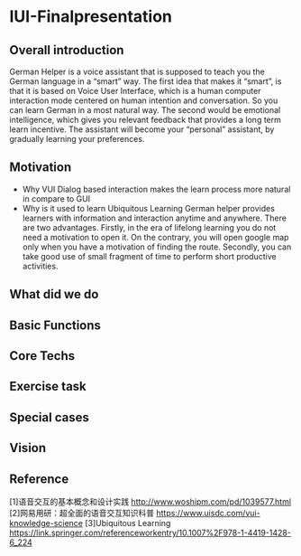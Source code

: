 # IUI-Finalpresentation
## Overall introduction
German Helper is a voice assistant that is supposed to teach you the German language in a “smart” way. The first idea that makes it “smart”, is that it is based on Voice User Interface, which is a human computer interaction mode centered on human intention and conversation. So you can learn German in a most natural way. The second would be emotional intelligence, which gives you relevant feedback that provides a long term learn incentive. The assistant will become your “personal” assistant, by gradually learning your preferences. 
## Motivation 
- Why VUI
Dialog based interaction makes the learn process more natural in compare to GUI 
- Why is it used to learn 
Ubiquitous Learning
German helper provides learners with information and interaction anytime and anywhere. There are two advantages. Firstly, in the era of lifelong learning you do not need a motivation to open it. On the contrary, you will open google map only when you have a motivation of finding the route. Secondly, you can take good use of small fragment of time to perform short productive activities. 
## What did we do
## Basic Functions
## Core Techs 
## Exercise task 
## Special cases 
## Vision 
## Reference
[1]语音交互的基本概念和设计实践
http://www.woshipm.com/pd/1039577.html
[2]网易用研：超全面的语音交互知识科普
https://www.uisdc.com/vui-knowledge-science
[3]Ubiquitous Learning
https://link.springer.com/referenceworkentry/10.1007%2F978-1-4419-1428-6_224
